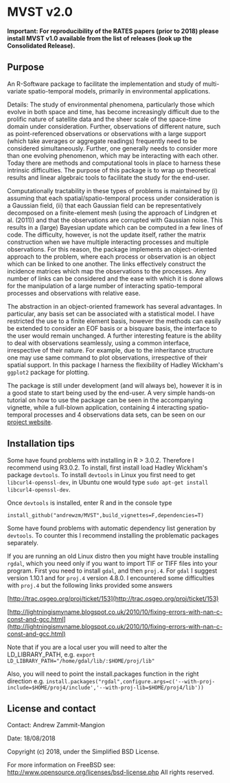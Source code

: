 MVST v2.0
=========

**Important: For reproducibility of the RATES papers (prior to 2018) please install MVST v1.0 available from the list of releases (look up the Consolidated Release).**

Purpose
-------

An R-Software package to facilitate the implementation and study of multi-variate spatio-temporal models, primarily in environmental applications. 
		
Details: The study of environmental phenomena, particularly those which evolve in both space and time, has become increasingly difficult due to the prolific nature of satellite data and the sheer scale of the space-time domain under consideration. Further, observations of different nature, such as point-referenced observations or observations with a large support (which take averages or aggregate readings) frequently need to be considered simultaneously. Further, one generally needs to consider more than one evolving phenomenon, which may be interacting with each other. Today there are methods and computational tools in place to harness these intrinsic difficulties. The purpose of this package is to wrap up theoretical results and linear algebraic tools to facilitate the study for the end-user.

Computationally tractability in these types of problems is maintained by (i) assuming that each spatial/spatio-temporal process under consideration is a Gaussian field, (ii) that each Gaussian field can be representatively decomposed on a finite-element mesh (using the approach of Lindgren et al. (2011)) and that the observations are corrupted with Gaussian noise. This results in a (large) Bayesian update which can be computed in a few lines of code. The difficulty, however, is not the update itself, rather the matrix construction when we have multiple interacting processes and multiple observations. For this reason, the package implements an object-oriented approach to the problem, where each process or observation is an object which can be linked to one another. The links effectively construct the incidence matrices which map the observations to the processes. Any number of links can be considered and the ease with which it is done allows for the manipulation of a large number of interacting spatio-temporal processes and observations with relative ease. 

The abstraction in an object-oriented framework has several advantages. In particular, any basis set can be associated with a statistical model. I have restricted the use to a finite element basis, however the methods can easily be extended to consider an EOF basis or a bisquare basis, the interface to the user would remain unchanged. A further interesting feature is the ability to deal with observations seamlessly, using a common interface, irrespective of their nature. For example, due to the inheritance structure one may use same command to plot observations, irrespective of their spatial support. In this package I harness the flexibility of Hadley Wickham's `ggplot2` package for plotting.

The package is still under development (and will always be), however it is in a good state to start being used by the end-user. A very simple hands-on tutorial on how to use the package can be seen in the accompanying vignette, while a full-blown application, containing 4 interacting spatio-temporal processes and 4 observations data sets, can be seen on our [project website](https://sites.google.com/site/wwwratesantarcticanet/home).
		
Installation tips
-------

Some have found problems with installing in R > 3.0.2. Therefore I recommend using R3.0.2. 
To install, first install load Hadley Wickham's package `devtools`. To install `devtools` in Linux you first need to get `libcurl4-openssl-dev`, in Ubuntu one would type `sudo apt-get install libcurl4-openssl-dev`.

Once `devtools` is installed, enter R and in the console type
	
	install_github("andrewzm/MVST",build_vignettes=F,dependencies=T)

Some have found problems with automatic dependency list generation by `devtools`. To counter this I recommend installing the problematic packages separately.

If you are running an old Linux distro then you might have trouble installing `rgdal`, which you need only if you want to import TIF or TIFF files into your program. First you need to install `gdal`, and then `proj.4`. For `gdal` I suggest version 1.10.1 and for `proj.4` version 4.8.0. I encountered some difficulties with `proj.4` but the following links provided some answers

[http://trac.osgeo.org/proj/ticket/153](http://trac.osgeo.org/proj/ticket/153)

[http://lightningismyname.blogspot.co.uk/2010/10/fixing-errors-with-nan-c-const-and-gcc.html](http://lightningismyname.blogspot.co.uk/2010/10/fixing-errors-with-nan-c-const-and-gcc.html)

Note that if you are a local user you will need to alter the LD_LIBRARY_PATH, e.g. `export LD_LIBRARY_PATH="/home/gdal/lib/:$HOME/proj/lib"`

Also, you will need to point the install.packages function in the right direction e.g.
`install.packages("rgdal",configure.args=c('--with-proj-include=$HOME/proj4/include','--with-proj-lib=$HOME/proj4/lib'))`

License and contact
---------------

Contact:	Andrew Zammit-Mangion

Date:	18/08/2018

Copyright (c) 2018, under the Simplified BSD License. 

For more information on FreeBSD see: http://www.opensource.org/licenses/bsd-license.php
All rights reserved.

